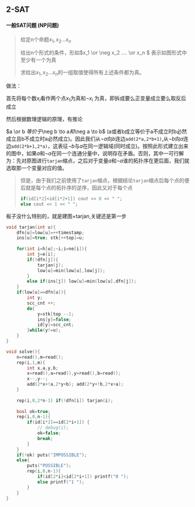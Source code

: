 ## 2-SAT

#### 一般SAT问题 (NP问题)

> 给定n个命题$x_1,x_2...x_n$
>
> 给出n个形式的条件，形如$x_1 \or \neg x_2 .... \or x_n $ 表示如图形式中至少有一个为真
>
> 求给出$x_1,x_2...x_n$的一组取值使得所有上述条件都为真。

做法：

首先将每个数$x_i$看作两个点$x_1$为真和$\neg x_i$ 为真，即拆成要么正变量成立要么取反后成立

然后根据数理逻辑的原理，有推论

$a \or b $等价于$\neg b \to a$和$\neg a \to b$ (a或者b成立等价于a不成立时b必然成立且b不成立时a必然成立)。因此我们从$\neg a$向$b$连边`add(2*a,2*b+1)`,从$\neg b$向$a$连边`add(2*b+1,2*a)`，这表征$\neg b$与$a$在同一逻辑域(同时成立)。按照此形式建立出来的图中，如果$a$和$\neg a$在同一个连通分量中，说明存在矛盾。否则，其中一可行解为：先对原图进行`tarjan`缩点，之后对于变量$a$和$\neg a$谁的拓扑序在更后面，我们就选取那一个变量对应的值。

> 但是，由于我们之前使用了`tarjan`缩点，根据结论`tarjan`缩点后每个点的便后就是每个点的拓扑序的逆序，因此又对于每个点
>
> ```cpp
> if(id[i*2]<id[i*2+1]) cout << 0 << " ";
> else cout << 1 << " ";
> ```
>
> 

板子没什么特别的，就是建图+tarjan,关键还是第一步

```cpp
void tarjan(int u){
    dfn[u]=low[u]=++timestamp;
    ins[u]=true; stk[++top]=u;
    
    for(int i=h[u];~i;i=ne[i]){
        int j=e[i];
        if(!dfn[j]){
            tarjan(j);
            low[u]=min(low[u],low[j]);
        }
        else if(ins[j]) low[u]=min(low[u],dfn[j]);
    }
    if(low[u]==dfn[u]){
        int y;
        scc_cnt ++;
        do{
            y=stk[top --];
            ins[y]=false;
            id[y]=scc_cnt;
        }while(y!=u);
    }
}

void solve(){
    n=read(),m=read();
    rep(i,1,m){
        int x,a,y,b;
        x=read(),a=read(),y=read(),b=read();
        x--,y--;
        add(2*x+!a,2*y+b); add(2*y+!b,2*x+a);
    }
    
    rep(i,0,2*n-1) if(!dfn[i]) tarjan(i);
    
    bool ok=true;
    rep(i,0,n-1){
        if(id[i*2]==id[2*i+1]) {
            // debug(i);
            ok=false;
            break;
        }
    }
    if(!ok) puts("IMPOSSIBLE");
    else{
        puts("POSSIBLE");
        rep(i,0,n-1){
            if(id[2*i]<id[2*i+1]) printf("0 ");
            else printf("1 ");
        }
    }
}
```







